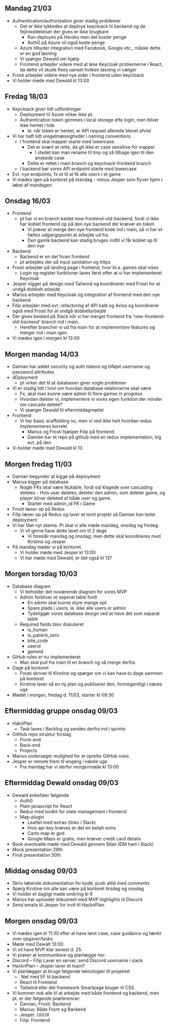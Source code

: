 ## Mandag 21/03 ##
- Authentication/authorization giver stadig problemer
  - Det er ikke lykkedes at deploye keycloack til backend og de fejlmeddelelser der gives er ikke brugbare
    - Kan deployes på Heroku men det koster penge
    - Auth0 på Azure vil også koste penge
  - Azure tilbyder integration med Facebook, Google etc., måske dette er en god løsning
  - Vi spørger Dewald om hjælp
  - Frontend arbejder videre med at løse Keycloak problemerne i React, da dette vil skulle fixes uanset hvilken løsning vi vælger
- Frosti arbejder videre med nye sider i frontend uden keycloack
- Vi holder møde med Dewald kl 13:00

## Fredag 18/03 ##
- Keycloack giver lidt udfordringer
  - Deployment til Azure virker ikke pt.
  - Authentication token gemmes i local storage efte login, men bliver ikke hentet i tide
    - Ie. når token er hentet, er API request allerede blevet afvist
- Vi har haft lidt uregelmæssigheder i naming conventions
  - I frontend skal mapper starte med lowercase.
    - Det er svært at rette, da git ikke er case sensitive for mapper
      - I stedet kan man rename til tmp og så tilbage igen til den ønskede case
    - Dette er rettet i main branch og keycloack-frontend branch
  - I backend bør vores API endpoint starte med lowercase
- Evt. nye endpoints, fx et til at få alle users i et game
- Vi mødes igen på kontoret på mandag - minus Jesper som flyver hjem i løbet af mandagen

## Onsdag 16/03 ##
- Frontend
  - pt har vi en branch kaldet new-frontend-old-backend, fordi vi ikke har koblet frontend op på den nye backend der kræver en token
    - Vi prøver at merge den nye frontend kode ind i main, så vi har et fælles udgangspunkt at arbejde ud fra.
    - Den gamle backend kan stadig bruges indtil vi får koblet op til den nye
- Backend
  - Backend er en del foran frontend
  - pt arbejdes der på input sanitation og https
- Frosti arbejder på landing page i frontend, hvor bl.a. games skal vises
  - Login og register funktioner laves først efter at vi har implementeret Keycloak
- Jesper kigger på design med Tailwind og koordinerer med Frosti for at undgå dobbelt arbejde
- Marius arbejder med Keycloak og integration af frontend med den nye backend
- Filip arbejder med evt. refactoring af API kald og Axios og koordinerer også med Frosti for at undgå dobbeltarbejde
- Der gives besked på Slack når vi har merget frontend fra 'new-frontend-old-backend' branch ind i main.
  - Herefter brancher vi ud fra main for at implementere features og merger ind i main igen.
- Vi mødes igen i morgen kl 13:00

## Morgen mandag 14/03 ##
- Damian har addet security og auth tokens og tilføjet username og password attributes 
- dDployment
  - pt virker det til at databasen giver nogle problemer
- Vi er stadig lidt i tvivl om hvordan database relationerne skal være
  - Fx, skal man kunne være admin til flere games in progress
  - Hvordan deleter vi, implementere vi vores egen funktion der minder om cascade delete?
  - Vi spørger Dewald til eftermiddagmødet
- Frontend
  - Vi har basic scaffolding nu, men vi ved ikke helt hvordan redux implementeres korrekt
    - Marius og Frosti hjælper Filip på frontend
    - Damian har et repo på github med en redux implementation, kig evt. på den
- Vi holder møde med Dewald kl 13

## Morgen fredag 11/03 ##
- Damian begynder at kigge på deployment
- Marius kigger på database
  - Nogle FKs skal være Nullable, fordi sql klagede over cascading deletes - Hvis user deletes, deleter den admin, som deleter game, og player bliver deleted af både user og game.
    - Starter med admin_id FK i Game
- Frosti læser op på Redux
- Filip læser op på Redux og laver et tomt projekt så Damian kan teste deployment
- Vi har fået nyt skema. Pt skal vi alle møde mandag, onsdag og fredag.
  - Vi vil gerne have dette lavet om til 2 dage
    - Vi foreslår mandag og onsdag, men dette skal koordineres med Kirstine og Jesper
- På mandag møder vi på kontoret.
  - Vi holder møde med Jesper kl 13:00
  - Vi har møde med Dewald, er det også kl 13?

## Morgen torsdag 10/03 ##
- Database diagram
  - Vi beholder det nuværende diagram for vores MVP
  - Admin forbliver et seperat table fordi
    - En admin skal kunne styre mange spil
    - Spare plads i users, ie. ikke alle users er admin
    - Tydeliggør vores database design ved at have det som separat table
  - Required fields blev diskuteret
    - is_human
    - is_patient_zero
    - bite_code
    - userid
    - gameid
- GiHub rules er nu implementeret
  - Man skal pull fra main til en branch og så merge derfra
- Dage på kontoret
  - Frosti skriver til Kirstine og spørger om vi kan have to dage sammen på kontoret
  - Kirstine laver så en ny plan og publiserer den, formegentligt i næste uge
- Mødet i morgen, fredag d. 11/03, starter kl 09:30

## Eftermiddag gruppe onsdag 09/03 ##
- HaknPlan
  - Task laves i Backlog og sendes derfra ind i sprints
- GitHub repo struktur forslag
  - Front-end
  - Back-end
  - Projects
- Marius undersøger mulighed for at oprette GitHub rules
- Jesper er remote frem til engang i næste uge
  - Fra mandag har vi derfor morgenmøde kl 13:00

## Eftermiddag Dewald onsdag 09/03 ##
- Dewald anbefaler følgende
  - Auth0
  - Plain javascript for React
  - Redux med toolkit for state management i frontend
  - Map-plugin
    - Leaflet med extras (links i Slack)
    - Hvis api-key kræves er det en betalt extra
    - Carto map er god
    - Google Maps er gratis, men kræver credit card details
- Book eventuelle møde med Dewald gennem Stian (DM ham i Slack)
- Mock presentation 29th
- Final presentation 30th


## Middag onsdag 09/03 ##
- Skriv løbende dokumentation for kode, push altid med comments
- Spørg Kirstine om alle kan være på kontoret tirsdag og onsdag
- Vi holder et dagligt møde omkring kl 9
- Marius har uploadet dokument med MVP highlights til Discord
- Send emails til Jesper for invit til HacknPlan


## Morgen onsdag 09/03 ##
- Vi mødes igen kl 11:30 efter at have læst case, case guidance og tænkt over opgaver/tasks
- Møde med Dewalt 13:00
- Vi vil have MVP klar senest d. 25.
- Vi prøver at kommunikere og planlægge her:
- Discord – Filip Laver en server, send Discord username i slack
- HacknPlan – Jesper laver et team?
- Vi planlægger at bruge følgende teknologier til projektet
  - .Net med EF til backend
  - React til Frontend
  - Tailwind eller det framework Smartpage bruger til CSS
- Vi kommer nok alle til at arbejde med både frontend og backend, men pt. er der følgende præferencer:
    - Damian, Frosti: Backend
    - Marius: Både Front og Backend
    - Jesper: UI/UX
    - Filip: Frontend 

